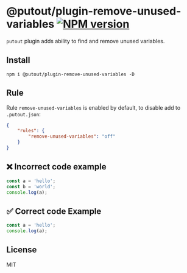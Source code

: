 # @putout/plugin-remove-unused-variables [![NPM version][NPMIMGURL]][NPMURL]

[NPMIMGURL]: https://img.shields.io/npm/v/@putout/plugin-remove-unused-variables.svg?style=flat&longCache=true
[NPMURL]: https://npmjs.org/package/@putout/plugin-remove-unused-variables"npm"

`putout` plugin adds ability to find and remove unused variables.

## Install

```
npm i @putout/plugin-remove-unused-variables -D
```

## Rule

Rule `remove-unused-variables` is enabled by default, to disable add to `.putout.json`:

```json
{
    "rules": {
        "remove-unused-variables": "off"
    }
}
```

## ❌ Incorrect code example

```js
const a = 'hello';
const b = 'world';
console.log(a);
```

## ✅ Correct code Example

```js
const a = 'hello';
console.log(a);
```

## License

MIT
